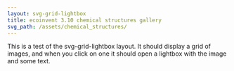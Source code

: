 ```yaml
---
layout: svg-grid-lightbox
title: ecoinvent 3.10 chemical structures gallery
svg_path: /assets/chemical_structures/
---
```


This is a test of the svg-grid-lightbox layout. It should display a grid of images, and when you click on one it should open a lightbox with the image and some text.